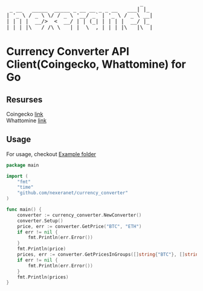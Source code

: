  <pre>
                                          _
 _ __   _____  _____ _ __ __ _ _ __   ___| |_
| '_ \ / _ \ \/ / _ \ '__/ _` | '_ \ / _ \ __|
| | | |  __/>  <  __/ | | (_| | | | |  __/ |_
|_| |_|\___/_/\_\___|_|  \__,_|_| |_|\___|\__|
</pre>
# Currency Converter API Client(Coingecko, Whattomine) for Go
## Resurses
Coingecko [link](https://www.coingecko.com/ru/api/documentation)  
Whattomine [link](https://whattomine.com/coins)  
## Usage
For usage, checkout [Example folder](https://github.com/nexeranet/currency_converter/tree/main/examples)
```go
package main

import (
	"fmt"
	"time"
	"github.com/nexeranet/currency_converter"
)

func main() {
	converter := currency_converter.NewConverter()
	converter.Setup()
	price, err := converter.GetPrice("BTC", "ETH")
	if err != nil {
		fmt.Println(err.Error())
	}
	fmt.Println(price)
	prices, err := converter.GetPricesInGroups([]string{"BTC"}, []string{"ETH", "USD"})
	if err != nil {
		fmt.Println(err.Error())
	}
	fmt.Println(prices)
}
```
